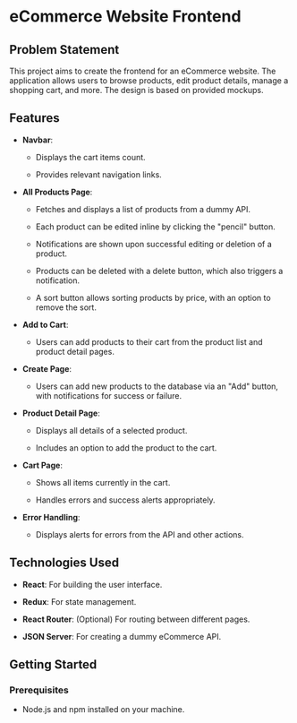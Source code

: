 # eCommerce Website Frontend


## Problem Statement

This project aims to create the frontend for an eCommerce website. The application allows users to browse products, edit product details, manage a shopping cart, and more. The design is based on provided mockups.


## Features

- **Navbar**: 

  - Displays the cart items count.

  - Provides relevant navigation links.


- **All Products Page**: 

  - Fetches and displays a list of products from a dummy API.

  - Each product can be edited inline by clicking the "pencil" button.

  - Notifications are shown upon successful editing or deletion of a product.

  - Products can be deleted with a delete button, which also triggers a notification.

  - A sort button allows sorting products by price, with an option to remove the sort.


- **Add to Cart**: 

  - Users can add products to their cart from the product list and product detail pages.


- **Create Page**: 

  - Users can add new products to the database via an "Add" button, with notifications for success or failure.


- **Product Detail Page**: 

  - Displays all details of a selected product.

  - Includes an option to add the product to the cart.


- **Cart Page**: 

  - Shows all items currently in the cart.

  - Handles errors and success alerts appropriately.


- **Error Handling**: 

  - Displays alerts for errors from the API and other actions.


## Technologies Used

- **React**: For building the user interface.

- **Redux**: For state management.

- **React Router**: (Optional) For routing between different pages.

- **JSON Server**: For creating a dummy eCommerce API.


## Getting Started


### Prerequisites

- Node.js and npm installed on your machine.
